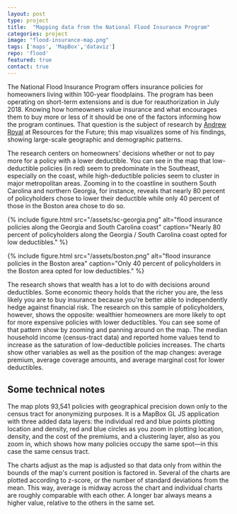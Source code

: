 ```yaml
---
layout: post
type: project
title:  "Mapping data from the National Flood Insurance Program"
categories: project
image: "flood-insurance-map.png"
tags: ['maps', 'MapBox','dataviz']
repo: 'flood'
featured: true
contact: true
---
```


The National Flood Insurance Program offers insurance policies for homeowners living within 100-year floodplains. The program has been operating on short-term extensions and is due for reauthorization in July 2018. Knowing how homeowners value insurance and what encourages them to buy more or less of it should be one of the factors informing how the program continues. That question is the subject of research by [Andrew Royal](http://www.rff.org/people/profile/andrew-royal) at Resources for the Future; this map visualizes some of his findings, showing large-scale geographic and demographic patterns.

The research centers on homeowners' decisions whether or not to pay more for a policy with a lower deductible. You can see in the map that low-deductible policies (in red) seem to predominate in the Southeast, especially on the coast, while high-deductible policies seem to cluster in major metropolitan areas. Zooming in to the coastline in southern South Carolina and northern Georgia, for instance, reveals that nearly 80 percent of policyholders chose to lower their deductible while only 40 percent of those in the Boston area chose to do so.

{% include figure.html src="/assets/sc-georgia.png" alt="flood insurance policies along the Georgia and South Carolina coast"  caption="Nearly 80 percent of policyholders along the Georgia / South Carolina coast opted for low deductibles." %}

{% include figure.html src="/assets/boston.png" alt="flood insurance policies in the Boston area" caption="Only 40 percent of policyholders in the Boston area opted for low deductibles." %}

The research shows that wealth has a lot to do with decisions around deductibles. Some economic theory holds that the richer you are, the less likely you are to buy insurance because you're better able to independently hedge against financial risk. The research on this sample of policyholders, however, shows the opposite: wealthier homeowners are more likely to opt for more expensive policies with lower deductibles. You can see some of that pattern show by zooming and panning around on the map. The median household income (census-tract data) and reported home values tend to increase as the saturation of low-deductible policies increases. The charts show other variables as well as the position of the map changes: average premium, average coverage amounts, and average marginal cost for lower deductibles.

## Some technical notes

The map plots 93,541 policies with geographical precision down only to the census tract for anonymizing purposes. It is a MapBox GL JS application with three added data layers: the individual red and blue points plotting location and density, red and blue circles as you zoom in plotting location, density, and the cost of the premiums, and a clustering layer, also as you zoom in, which shows how many policies occupy the same spot—in this case the same census tract.

The charts adjust as the map is adjusted so that data only from within the bounds of the map's current position is factored in. Several of the charts are plotted according to z-score, or the number of standard deviations from the mean. This way, average is midway across the chart and individual charts are roughly comparable with each other. A longer bar always means a  higher value, relative to the others in the same set.